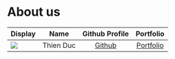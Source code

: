 # About us

Display | Name | Github Profile | Portfolio 
--------|:----:|:--------------:|:---------:
![](https://avatars.githubusercontent.com/u/142168995?v=4) | Thien Duc | [Github](https://github.com/ThienDuc3112) | [Portfolio](docs/team/thienduc.md)